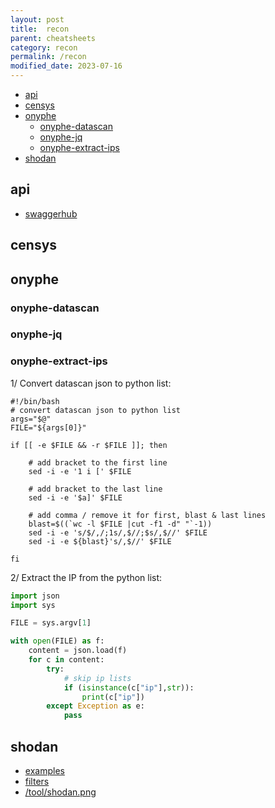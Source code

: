 ```yaml
---
layout: post
title:  recon
parent: cheatsheets
category: recon
permalink: /recon
modified_date: 2023-07-16
---
```


<!-- vscode-markdown-toc -->
* [api](#api)
* [censys](#censys)
* [onyphe](#onyphe)
	* [onyphe-datascan](#onyphe-datascan)
	* [onyphe-jq](#onyphe-jq)
	* [onyphe-extract-ips](#onyphe-extract-ips)
* [shodan](#shodan)

<!-- vscode-markdown-toc-config
	numbering=false
	autoSave=true
	/vscode-markdown-toc-config -->
<!-- /vscode-markdown-toc -->

## <a name='api'></a>api

* [swaggerhub](https://app.swaggerhub.com/)

## <a name='censys'></a>censys
## <a name='onyphe'></a>onyphe

### <a name='onyphe-datascan'></a>onyphe-datascan
### <a name='onyphe-jq'></a>onyphe-jq


### <a name='onyphe-extract-ips'></a>onyphe-extract-ips 

1/ Convert datascan json to python list:
```
#!/bin/bash
# convert datascan json to python list
args="$@"
FILE="${args[0]}" 

if [[ -e $FILE && -r $FILE ]]; then

    # add bracket to the first line
    sed -i -e '1 i [' $FILE

    # add bracket to the last line
    sed -i -e '$a]' $FILE

    # add comma / remove it for first, blast & last lines
    blast=$((`wc -l $FILE |cut -f1 -d" "`-1))
    sed -i -e 's/$/,/;1s/,$//;$s/,$//' $FILE
    sed -i -e ${blast}'s/,$//' $FILE

fi
```

2/ Extract the IP from the python list:
```python
import json
import sys

FILE = sys.argv[1]

with open(FILE) as f:
    content = json.load(f)
    for c in content:
        try:
            # skip ip lists
            if (isinstance(c["ip"],str)):
                print(c["ip"])
        except Exception as e:
            pass
```

## <a name='shodan'></a>shodan

* [examples](https://www.shodan.io/search/examples)
* [filters](https://www.shodan.io/search/filters)
* [/tool/shodan.png](/tool/shodan.png)